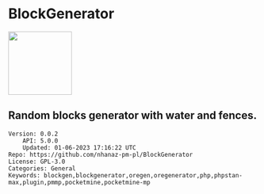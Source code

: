 # BlockGenerator
<img src="https://raw.githubusercontent.com/nhanaz-pm-pl/BlockGenerator/07463bfe5fdc65379b09d1d122c9a934b5bcf82e/icon.png" width="128" height="128" />

## Random blocks generator with water and fences.
```properties
Version: 0.0.2
    API: 5.0.0
    Updated: 01-06-2023 17:16:22 UTC
Repo: https://github.com/nhanaz-pm-pl/BlockGenerator
License: GPL-3.0
Categories: General
Keywords: blockgen,blockgenerator,oregen,oregenerator,php,phpstan-max,plugin,pmmp,pocketmine,pocketmine-mp
```